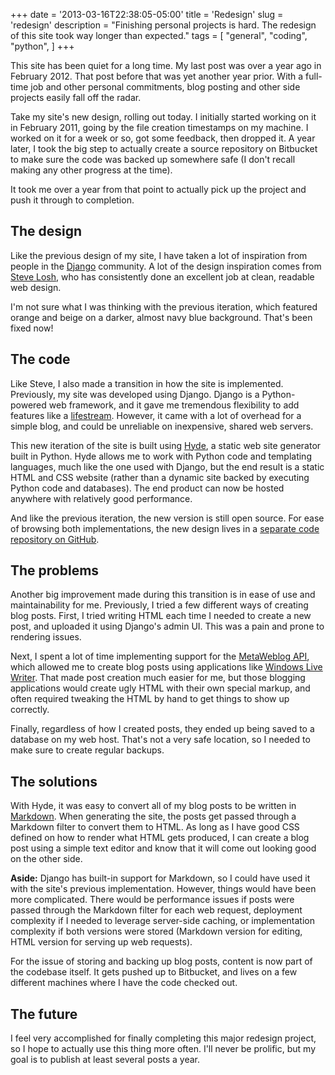 +++
date = '2013-03-16T22:38:05-05:00'
title = 'Redesign'
slug = 'redesign'
description = "Finishing personal projects is hard. The redesign of this site took way longer than expected."
tags = [
    "general",
    "coding",
    "python",
]
+++

This site has been quiet for a long time.  My last post was over a year ago in February 2012.  That post before that was yet another year prior.  With a full-time job and other personal commitments, blog posting and other side projects easily fall off the radar.

Take my site's new design, rolling out today.  I initially started working on it in February 2011, going by the file creation timestamps on my machine.  I worked on it for a week or so, got some feedback, then dropped it.  A year later, I took the big step to actually create a source repository on Bitbucket to make sure the code was backed up somewhere safe (I don't recall making any other progress at the time).

It took me over a year from that point to actually pick up the project and push it through to completion.

The design
----------
Like the previous design of my site, I have taken a lot of inspiration from people in the [Django](http://www.djangoproject.com/) community.  A lot of the design inspiration comes from [Steve Losh](http://stevelosh.com/), who has consistently done an excellent job at clean, readable web design.

I'm not sure what I was thinking with the previous iteration, which featured orange and beige on a darker, almost navy blue background.  That's been fixed now!

The code
--------
Like Steve, I also made a transition in how the site is implemented.  Previously, my site was developed using Django.  Django is a Python-powered web framework, and it gave me tremendous flexibility to add features like a [lifestream](http://en.wikipedia.org/wiki/Lifestreaming).  However, it came with a lot of overhead for a simple blog, and could be unreliable on inexpensive, shared web servers.

This new iteration of the site is built using [Hyde](https://github.com/hyde/hyde), a static web site generator built in Python.  Hyde allows me to work with Python code and templating languages, much like the one used with Django, but the end result is a static HTML and CSS website (rather than a dynamic site backed by executing Python code and databases).  The end product can now be hosted anywhere with relatively good performance.

And like the previous iteration, the new version is still open source.  For ease of browsing both implementations, the new design lives in a [separate code repository on GitHub](https://github.com/dancarroll/dancarrollorg_hyde).

The problems
------------
Another big improvement made during this transition is in ease of use and maintainability for me.  Previously, I tried a few different ways of creating blog posts.  First, I tried writing HTML each time I needed to create a new post, and uploaded it using Django's admin UI.  This was a pain and prone to rendering issues.

Next, I spent a lot of time implementing support for the [MetaWeblog API](http://en.wikipedia.org/wiki/MetaWeblog), which allowed me to create blog posts using applications like [Windows Live Writer](http://en.wikipedia.org/wiki/Windows_Live_Writer). That made post creation much easier for me, but those blogging applications would create ugly HTML with their own special markup, and often required tweaking the HTML by hand to get things to show up correctly.

Finally, regardless of how I created posts, they ended up being saved to a database on my web host. That's not a very safe location, so I needed to make sure to create regular backups.

The solutions
-------------
With Hyde, it was easy to convert all of my blog posts to be written in [Markdown](http://en.wikipedia.org/wiki/Markdown).  When generating the site, the posts get passed through a Markdown filter to convert them to HTML.  As long as I have good CSS defined on how to render what HTML gets produced, I can create a blog post using a simple text editor and know that it will come out looking good on the other side.

**Aside:** Django has built-in support for Markdown, so I could have used it with the site's previous implementation.  However, things would have been more complicated.  There would be performance issues if posts were passed through the Markdown filter for each web request, deployment complexity if I needed to leverage server-side caching, or implementation complexity if both versions were stored (Markdown version for editing, HTML version for serving up web requests).

For the issue of storing and backing up blog posts, content is now part of the codebase itself.  It gets pushed up to Bitbucket, and lives on a few different machines where I have the code checked out.

The future
----------
I feel very accomplished for finally completing this major redesign project, so I hope to actually use this thing more often.  I'll never be prolific, but my goal is to publish at least several posts a year.
